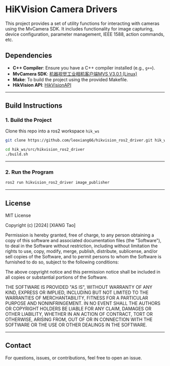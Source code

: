 

# HiKVision Camera Drivers

This project provides a set of utility functions for interacting with cameras using the MvCamera SDK. It includes functionality for image capturing, device configuration, parameter management, IEEE 1588, action commands, etc.


## **Dependencies**

- **C++ Compiler**: Ensure you have a C++ compiler installed (e.g., `g++`).
- **MvCamera SDK**: [机器视觉工业相机客户端MVS V3.0.1 (Linux)](https://www.hikrobotics.com/cn/machinevision/service/download/?module=0)
- **Make**: To build the project using the provided Makefile.
- **HikVision API**: [HikVisionAPI](https://github.com/leoxiang66/hikvision_camera_api)
---

## **Build Instructions**

### **1. Build the Project**

Clone this repo into a ros2 workspace `hik_ws`

```sh
git clone https://github.com/leoxiang66/hikvision_ros2_driver.git hik_ws/src/hikvision_ros2_driver
```

```sh
cd hik_ws/src/hikvision_ros2_driver
./build.sh
```

---

### **2. Run the Program**


```sh
ros2 run hikvision_ros2_driver image_publisher
```

---

## **License**

MIT License

Copyright (c) [2024] [XIANG Tao]

Permission is hereby granted, free of charge, to any person obtaining a copy
of this software and associated documentation files (the "Software"), to deal
in the Software without restriction, including without limitation the rights
to use, copy, modify, merge, publish, distribute, sublicense, and/or sell
copies of the Software, and to permit persons to whom the Software is
furnished to do so, subject to the following conditions:

The above copyright notice and this permission notice shall be included in all
copies or substantial portions of the Software.

THE SOFTWARE IS PROVIDED "AS IS", WITHOUT WARRANTY OF ANY KIND, EXPRESS OR
IMPLIED, INCLUDING BUT NOT LIMITED TO THE WARRANTIES OF MERCHANTABILITY,
FITNESS FOR A PARTICULAR PURPOSE AND NONINFRINGEMENT. IN NO EVENT SHALL THE
AUTHORS OR COPYRIGHT HOLDERS BE LIABLE FOR ANY CLAIM, DAMAGES OR OTHER
LIABILITY, WHETHER IN AN ACTION OF CONTRACT, TORT OR OTHERWISE, ARISING FROM,
OUT OF OR IN CONNECTION WITH THE SOFTWARE OR THE USE OR OTHER DEALINGS IN THE
SOFTWARE.

---

## **Contact**

For questions, issues, or contributions, feel free to open an issue.

